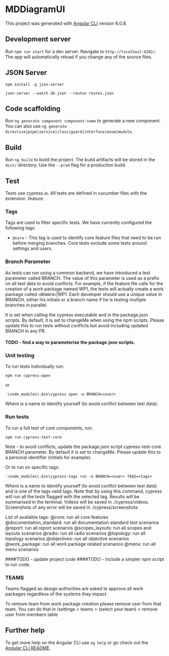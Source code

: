 # MDDiagramUI

This project was generated with [Angular CLI](https://github.com/angular/angular-cli) version 6.0.8.

## Development server

Run `npm run start` for a dev server. Navigate to `http://localhost:4202/`. The app will automatically reload if you change any of the source files.

## JSON Server

`npm install -g json-server`

`json-server --watch db.json --routes routes.json`

## Code scaffolding

Run `ng generate component component-name` to generate a new component. You can also use `ng generate directive|pipe|service|class|guard|interface|enum|module`.

## Build

Run `ng build` to build the project. The build artifacts will be stored in the `dist/` directory. Use the `--prod` flag for a production build.

## Test

Tests use cypress.io. All tests are defined in cucumber files with the extension .feature.

### Tags

Tags are used to filter specific tests. We have currently configured the following tags:

- `@core` - This tag is used to identify core feature files that need to be run before merging branches. Core tests exclude some tests around settings and users.

### Branch Parameter

As tests can run using a common backend, we have introduced a test parameter called BRANCH. The value of this parameter is used as a prefix on all test data to avoid conflicts. For example, if the feature file calls for the creation of a work package named WP1, the tests will actually create a work package called `<BRANCH>`|WP1. Each developer should use a unique value in BRANCH, either his initials or a branch name if he is testing multiple branches in parallel.

It is set when calling the cypress executable and in the package.json scripts. By default, it is set to changeMe when using the npm scripts. Please update this to run tests without conflicts but avoid including updated BRANCH in any PR.

#### TODO - find a way to parameterise the package.json scripts.

### Unit testing

To run tests individually run:

`npm run cypress-open`

or

`.\node_modules\.bin\cypress open -e BRANCH=<user>`

Where <user or branch> is a name to identify yourself (to avoid conflict between test data).

### Run tests

To run a full test of core components, run:

`npm run cypress-test-core`

Note - to avoid conflicts, update the package.json script cypress-test-core BRANCH parameter. By default it is set to changeMe. Please update this to a personal identifier (initials for example).

Or to run on specific tags:

`.\node_modules\.bin\cypress-tags run -e BRANCH=<user> TAGS=<tags>`

Where <user> is a name to identify yourself (to avoid conflict between test data) and <tags> is one of the tags valid tags. Note that by using this command, cypress will run all the tests flagged with the selected tag. Results will be summarised in the terminal. Videos will be saved in ./cypress/videos. Screenshots of any error will be saved in ./cypress/screenshots

List of available tags:
@core: run all core features
@documentation_standard: run all documentation standard test scenarios
@report: run all report scenarios
@scopes_layouts: run all scopes and layouts scenarios
@radio: run all radio scenarios
@topology: run all topology scenarios
@objectives: run all objective scenarios
@work_package: run all work package related scenarios
@menu: run all menu scenarios

####TODO - update project code
####TODO - include a simpler npm script to run code.

### TEAMS

Teams flagged as design authorities are asked to approve all work packages regardless of the systems they impact.

To remove team from work package creation please remove user from that team. You can do that in /settings > teams > (select your team) > remove user from members table

## Further help

To get more help on the Angular CLI use `ng help` or go check out the [Angular CLI README](https://github.com/angular/angular-cli/blob/master/README.md).
